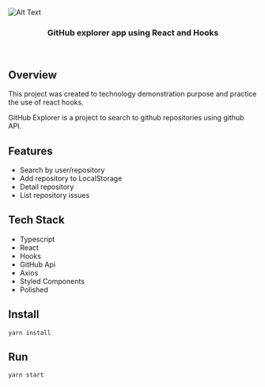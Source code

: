 ![Alt Text]([https://media.giphy.com/media/Vg0VjXGAtmIChVjDqZ/giphy.gif])

<h3 align="center">
  GitHub explorer app using React and Hooks
</h3>

<br>

<div align="left">


## Overview

This project was created to technology demonstration purpose and practice the use of react hooks.

GitHub Explorer is a project to search to github repositories using github API.

## Features

 - Search by user/repository
 - Add repository to LocalStorage
 - Detail repository
 - List repository issues

## Tech Stack

 - Typescript
 - React
 - Hooks
 - GitHub Api
 - Axios
 - Styled Components
 - Polished

## Install

    yarn install

## Run

    yarn start

</div>

